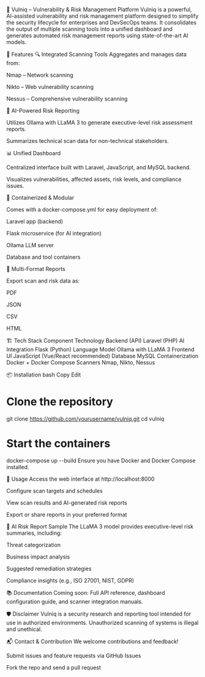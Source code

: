 🔐 Vulniq – Vulnerability & Risk Management Platform
Vulniq is a powerful, AI-assisted vulnerability and risk management platform designed to simplify the security lifecycle for enterprises and DevSecOps teams. It consolidates the output of multiple scanning tools into a unified dashboard and generates automated risk management reports using state-of-the-art AI models.

🚀 Features
🔍 Integrated Scanning Tools
Aggregates and manages data from:

Nmap – Network scanning

Nikto – Web vulnerability scanning

Nessus – Comprehensive vulnerability scanning

🧠 AI-Powered Risk Reporting

Utilizes Ollama with LLaMA 3 to generate executive-level risk assessment reports.

Summarizes technical scan data for non-technical stakeholders.

📊 Unified Dashboard

Centralized interface built with Laravel, JavaScript, and MySQL backend.

Visualizes vulnerabilities, affected assets, risk levels, and compliance issues.

🐳 Containerized & Modular

Comes with a docker-compose.yml for easy deployment of:

Laravel app (backend)

Flask microservice (for AI integration)

Ollama LLM server

Database and tool containers

🧾 Multi-Format Reports

Export scan and risk data as:

PDF

JSON

CSV

HTML

🏗️ Tech Stack
Component	Technology
Backend (API)	Laravel (PHP)
AI Integration	Flask (Python)
Language Model	Ollama with LLaMA 3
Frontend UI	JavaScript (Vue/React recommended)
Database	MySQL
Containerization	Docker + Docker Compose
Scanners	Nmap, Nikto, Nessus

📦 Installation
bash
Copy
Edit
# Clone the repository
git clone https://github.com/yourusername/vulniq.git
cd vulniq

# Start the containers
docker-compose up --build
Ensure you have Docker and Docker Compose installed.

🔐 Usage
Access the web interface at http://localhost:8000

Configure scan targets and schedules

View scan results and AI-generated risk reports

Export or share reports in your preferred format

🤖 AI Risk Report Sample
The LLaMA 3 model provides executive-level risk summaries, including:

Threat categorization

Business impact analysis

Suggested remediation strategies

Compliance insights (e.g., ISO 27001, NIST, GDPR)

📚 Documentation
Coming soon: Full API reference, dashboard configuration guide, and scanner integration manuals.

🛡️ Disclaimer
Vulniq is a security research and reporting tool intended for use in authorized environments. Unauthorized scanning of systems is illegal and unethical.

📬 Contact & Contribution
We welcome contributions and feedback!

Submit issues and feature requests via GitHub Issues

Fork the repo and send a pull request

